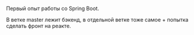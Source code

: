 Первый опыт работы со Spring Boot.

В ветке master лежит бэкенд, в отдельной ветке тоже самое + попытка сделать фронт на реакте.
